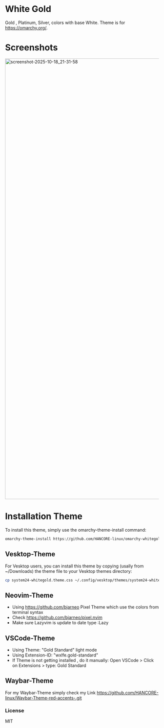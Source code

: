# White Gold
Gold , Platinum, Silver, colors with base White. Theme is for https://omarchy.org/. 

# Screenshots
<img width="2560" height="1440" alt="screenshot-2025-10-18_21-31-58" src="https://github.com/user-attachments/assets/5df50a1e-f49a-416d-853b-5198a4972cad" />










# Installation Theme

To install this theme, simply use the omarchy-theme-install command:

```bash
omarchy-theme-install https://github.com/HANCORE-linux/omarchy-whitegold-theme.git
```
## Vesktop-Theme
For Vesktop users, you can install this theme by copying (usally from ~/Downloads) the theme file to your Vesktop themes directory:
```bash
cp system24-whitegold.theme.css ~/.config/vesktop/themes/system24-whitegold.theme.css
```

## Neovim-Theme
- Using https://github.com/bjarneo Pixel Theme which use the colors from terminal syntax <br>
- Check https://github.com/bjarneo/pixel.nvim <br>
- Make sure Lazyvim is update to date type :Lazy <br>

## VSCode-Theme
- Using Theme: "Gold Standard" light mode
- Using Extension-ID: "wxlfe.gold-standard"
- If Theme is not getting installed , do it manually: Open VSCode > Click on Extensions > type: Gold Standard

## Waybar-Theme
For my Waybar-Theme simply check my Link https://github.com/HANCORE-linux/Waybar-Theme-red-accents-.git

### License
MIT
